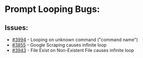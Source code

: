 # Prompt Looping Bugs:
## Issues:
- [#3994][3994] - Looping on unknown command ("command name")
- [#3855][3855] - Google Scraping causes infinite loop
- [#3943][3943] - File Exist on Non-Existent File causes infinite loop

[3855]:https://github.com/Significant-Gravitas/Auto-GPT/issues/3855
[3943]:https://github.com/Significant-Gravitas/Auto-GPT/issues/3943
[3994]:https://github.com/Significant-Gravitas/Auto-GPT/issues/3994